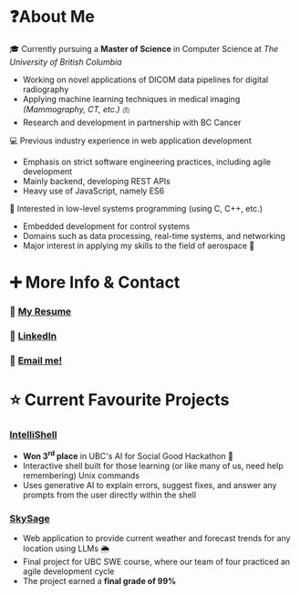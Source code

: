 # ❓About Me

🎓 Currently pursuing a **Master of Science** in Computer Science at _The University of British Columbia_

- Working on novel applications of DICOM data pipelines for digital radiography
- Applying machine learning techniques in medical imaging _(Mammography, CT, etc.)_ 🫁
- Research and development in partnership with BC Cancer

💻 Previous industry experience in web application development

- Emphasis on strict software engineering practices, including agile development
- Mainly backend, developing REST APIs
- Heavy use of JavaScript, namely ES6

🧠 Interested in low-level systems programming (using C, C++, etc.)

- Embedded development for control systems
- Domains such as data processing, real-time systems, and networking
- Major interest in applying my skills to the field of aerospace 🚀

# ➕ More Info & Contact

### 📃 [My Resume](https://github.com/rileyeaton-ubc/rileyeaton-resume/blob/main/Riley_Eaton_resume.pdf)

### 🔗 [LinkedIn](https://www.linkedin.com/in/rileyeaton)

### 📩 [Email me!](mailto:ryeaton@student.ubc.ca)

# ⭐ Current Favourite Projects

### [IntelliShell](https://github.com/rileyeaton-ubc/intellishell-ai-hackathon)

- **Won 3<sup>rd</sup> place** in UBC's AI for Social Good Hackathon 🥉
- Interactive shell built for those learning (or like many of us, need help remembering) Unix commands
- Uses generative AI to explain errors, suggest fixes, and answer any prompts from the user directly within the shell

### [SkySage](https://github.com/rileyeaton-ubc/SkySage)

- Web application to provide current weather and forecast trends for any location using LLMs 🌦️
- Final project for UBC SWE course, where our team of four practiced an agile development cycle
- The project earned a **final grade of 99%**
